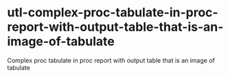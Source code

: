 # utl-complex-proc-tabulate-in-proc-report-with-output-table-that-is-an-image-of-tabulate
Complex proc tabulate in proc report with output table that is an image of tabulate
